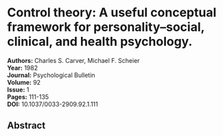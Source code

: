 # Control theory: A useful conceptual framework for personality–social, clinical, and health psychology.

**Authors:** Charles S. Carver, Michael F. Scheier  
**Year:** 1982  
**Journal:** Psychological Bulletin  
**Volume:** 92  
**Issue:** 1  
**Pages:** 111-135  
**DOI:** 10.1037/0033-2909.92.1.111  

## Abstract


